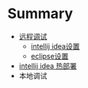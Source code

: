 # Summary

* [远程调试](README.md)
  * [intellij idea设置](ideashe-zhi.md)
  * [eclipse设置](eclipseshe-zhi.md)
* [intellij idea 热部署](intellij-idea-tomcat-jsp-re-bu-shu.md)
* 本地调试

